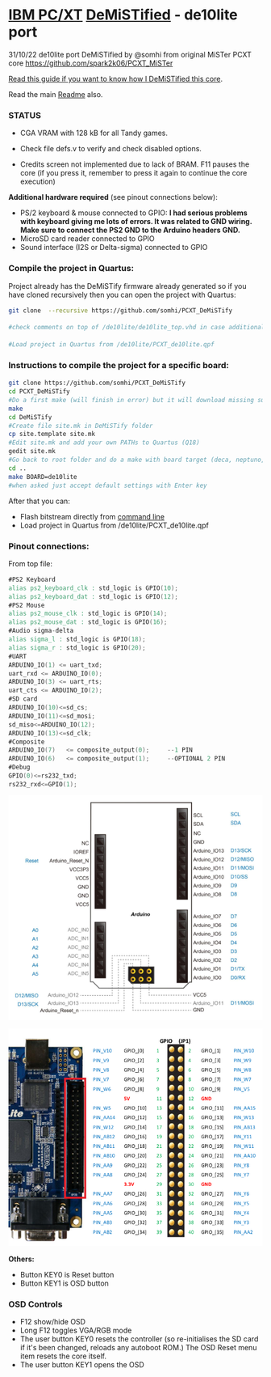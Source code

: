 # [IBM PC/XT](https://en.wikipedia.org/wiki/IBM_Personal_Computer_XT)  [DeMiSTified](https://github.com/robinsonb5/DeMiSTify) - de10lite port

31/10/22 de10lite port DeMiSTified by @somhi from original MiSTer PCXT core  https://github.com/spark2k06/PCXT_MiSTer

[Read this guide if you want to know how I DeMiSTified this core](https://github.com/DECAfpga/DECA_board/tree/main/Tutorials/DeMiSTify).

Read the main [Readme](https://github.com/somhi/PCXT_DeMiSTify) also.

### STATUS

* CGA VRAM with 128 kB for all Tandy games.

* Check file defs.v to verify and check disabled options. 

* Credits screen not implemented due to lack of BRAM. F11 pauses the core (if you press it, remember to press it again to continue the core execution)

**Additional hardware required** (see pinout connections below):

- PS/2 keyboard & mouse connected to GPIO: **I had serious problems with keyboard giving me lots of errors. It was related to GND wiring. Make sure to connect the PS2 GND to the Arduino headers GND.**
- MicroSD card reader connected to GPIO
- Sound interface (I2S or Delta-sigma) connected to GPIO



### Compile the project in Quartus:

Project already has the DeMiSTify firmware already generated so if you have cloned recursively then you can open the project with Quartus:

```sh
git clone  --recursive https://github.com/somhi/PCXT_DeMiSTify

#check comments on top of /de10lite/de10lite_top.vhd in case additional actions are needed

#Load project in Quartus from /de10lite/PCXT_de10lite.qpf
```



### Instructions to compile the project for a specific board:

```sh
git clone https://github.com/somhi/PCXT_DeMiSTify
cd PCXT_DeMiSTify
#Do a first make (will finish in error) but it will download missing submodules 
make
cd DeMiSTify
#Create file site.mk in DeMiSTify folder 
cp site.template site.mk
#Edit site.mk and add your own PATHs to Quartus (Q18)
gedit site.mk
#Go back to root folder and do a make with board target (deca, neptuno, uareloaded, atlas_cyc). If not specified it will compile for all targets.
cd ..
make BOARD=de10lite
#when asked just accept default settings with Enter key
```

After that you can:

* Flash bitstream directly from [command line](https://github.com/DECAfpga/DECA_binaries#flash-bitstream-to-fgpa-with-quartus)
* Load project in Quartus from /de10lite/PCXT_de10lite.qpf

### Pinout connections:

From top file:

```verilog
#PS2 Keyboard
alias ps2_keyboard_clk : std_logic is GPIO(10);
alias ps2_keyboard_dat : std_logic is GPIO(12);
#PS2 Mouse
alias ps2_mouse_clk : std_logic is GPIO(14);
alias ps2_mouse_dat : std_logic is GPIO(16);
#Audio sigma-delta
alias sigma_l : std_logic is GPIO(18);
alias sigma_r : std_logic is GPIO(20);
#UART
ARDUINO_IO(1) <= uart_txd;
uart_rxd <= ARDUINO_IO(0);
ARDUINO_IO(3) <= uart_rts;
uart_cts <= ARDUINO_IO(2);
#SD card
ARDUINO_IO(10)<=sd_cs;
ARDUINO_IO(11)<=sd_mosi;
sd_miso<=ARDUINO_IO(12);
ARDUINO_IO(13)<=sd_clk;
#Composite
ARDUINO_IO(7)  	<= composite_output(0);		--1 PIN
ARDUINO_IO(6)	<= composite_output(1);		--OPTIONAL 2 PIN
#Debug
GPIO(0)<=rs232_txd;
rs232_rxd<=GPIO(1);
```

![arduino_io](arduino_io.png)

![gpio](gpio.png)

**Others:**

* Button KEY0 is Reset button
* Button KEY1 is OSD button

### OSD Controls

* F12 show/hide OSD 
* Long F12 toggles VGA/RGB mode
* The user button KEY0 resets the controller (so re-initialises the SD card if it's been changed, reloads any autoboot ROM.) The OSD Reset menu item resets the core itself.
* The user button KEY1 opens the OSD

